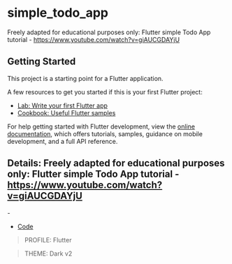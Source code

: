 # simple_todo_app

Freely adapted for educational purposes only: Flutter simple Todo App tutorial - https://www.youtube.com/watch?v=giAUCGDAYjU

## Getting Started

This project is a starting point for a Flutter application.

A few resources to get you started if this is your first Flutter project:

- [Lab: Write your first Flutter app](https://docs.flutter.dev/get-started/codelab)
- [Cookbook: Useful Flutter samples](https://docs.flutter.dev/cookbook)

For help getting started with Flutter development, view the
[online documentation](https://docs.flutter.dev/), which offers tutorials,
samples, guidance on mobile development, and a full API reference.



## Details:  Freely adapted for educational purposes only: Flutter simple Todo App tutorial - https://www.youtube.com/watch?v=giAUCGDAYjU
    
-[]()     
- [Code]()     

> PROFILE: Flutter    

> THEME: Dark v2    

